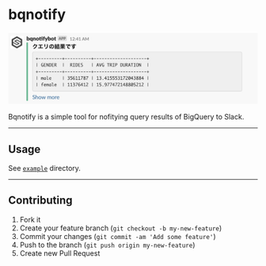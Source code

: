 # bqnotify

![bqnotify.jpg](bqnotify.jpg)

Bqnotify is a simple tool for nofitying query results of BigQuery to Slack.
 
---

## Usage

See [`example`](example) directory.


---

## Contributing

1. Fork it
2. Create your feature branch (`git checkout -b my-new-feature`)
3. Commit your changes (`git commit -am 'Add some feature'`)
4. Push to the branch (`git push origin my-new-feature`)
5. Create new Pull Request

